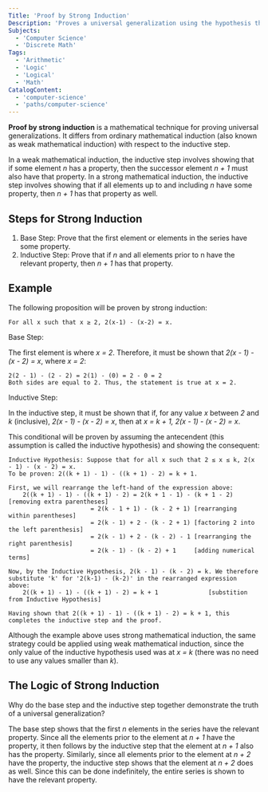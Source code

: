```yaml
---
Title: 'Proof by Strong Induction'
Description: 'Proves a universal generalization using the hypothesis that all previous elements in a series have the same property.'
Subjects:
  - 'Computer Science'
  - 'Discrete Math'
Tags:
  - 'Arithmetic'
  - 'Logic'
  - 'Logical'
  - 'Math'
CatalogContent:
  - 'computer-science'
  - 'paths/computer-science'
---
```


**Proof by strong induction** is a mathematical technique for proving universal generalizations. It differs from ordinary mathematical induction (also known as weak mathematical induction) with respect to the inductive step.

In a weak mathematical induction, the inductive step involves showing that if some element _n_ has a property, then the successor element _n + 1_ must also have that property. In a strong mathematical induction, the inductive step involves showing that if all elements up to and including _n_ have some property, then _n + 1_ has that property as well.

## Steps for Strong Induction

1. Base Step: Prove that the first element or elements in the series have some property.
2. Inductive Step: Prove that if _n_ and all elements prior to n have the relevant property, then _n + 1_ has that property.

## Example

The following proposition will be proven by strong induction:

```plaintext
For all x such that x ≥ 2, 2(x-1) - (x-2) = x.
```

Base Step:

The first element is where _x = 2_. Therefore, it must be shown that _2(x - 1) - (x - 2) = x_, where _x = 2_:

```plaintext
2(2 - 1) - (2 - 2) = 2(1) - (0) = 2 - 0 = 2
Both sides are equal to 2. Thus, the statement is true at x = 2.
```

Inductive Step:

In the inductive step, it must be shown that if, for any value _x_ between _2_ and _k_ (inclusive), _2(x - 1) - (x - 2) = x_, then at _x = k + 1, 2(x - 1) - (x - 2) = x_.

This conditional will be proven by assuming the antecendent (this assumption is called the inductive hypothesis) and showing the consequent:

```plaintext
Inductive Hypothesis: Suppose that for all x such that 2 ≤ x ≤ k, 2(x - 1) - (x - 2) = x.
To be proven: 2((k + 1) - 1) - ((k + 1) - 2) = k + 1.

First, we will rearrange the left-hand of the expression above:
	2((k + 1) - 1) - ((k + 1) - 2) = 2(k + 1 - 1) - (k + 1 - 2)	[removing extra parentheses]
				       = 2(k - 1 + 1) - (k - 2 + 1)	[rearranging within parentheses]
				       = 2(k - 1) + 2 - (k - 2 + 1)	[factoring 2 into the left parenthesis]
				       = 2(k - 1) + 2 - (k - 2) - 1	[rearranging the right parenthesis]
				       = 2(k - 1) - (k - 2) + 1		[adding numerical terms]

Now, by the Inductive Hypothesis, 2(k - 1) - (k - 2) = k. We therefore substitute 'k' for '2(k-1) - (k-2)' in the rearranged expression above:
	2((k + 1) - 1) - ((k + 1) - 2) = k + 1				[substition from Inductive Hypothesis]

Having shown that 2((k + 1) - 1) - ((k + 1) - 2) = k + 1, this completes the inductive step and the proof.
```

Although the example above uses strong mathematical induction, the same strategy could be applied using weak mathematical induction, since the only value of the inductive hypothesis used was at _x = k_ (there was no need to use any values smaller than _k_).

## The Logic of Strong Induction

Why do the base step and the inductive step together demonstrate the truth of a universal generalization?

The base step shows that the first _n_ elements in the series have the relevant property. Since all the elements prior to the element at _n + 1_ have the property, it then follows by the inductive step that the element at _n + 1_ also has the property. Similarly, since all elements prior to the element at _n + 2_ have the property, the inductive step shows that the element at _n + 2_ does as well. Since this can be done indefinitely, the entire series is shown to have the relevant property.
